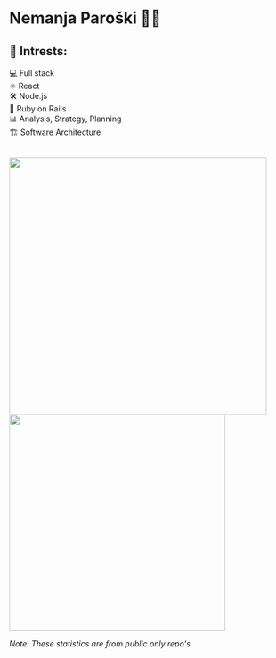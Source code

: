 # Nemanja Paroški 👨‍💻

## 🚀 Intrests:

💻 Full stack  
 ⚛ React  
 🛠 Node.js  
 💎 Ruby on Rails  
 📊 Analysis, Strategy, Planning  
 🏗 Software Architecture
 
 <br>
 
<a href="https://github.com/nparoski">
  <img width="462px" src="https://github-readme-stats.vercel.app/api?username=nparoski&theme=tokyonight&show_icons=true" />
  <img width="388px" src="https://github-readme-stats.vercel.app/api/top-langs/?username=nparoski&theme=tokyonight&layout=compact" />
</a>

_Note: These statistics are from public only repo's_
